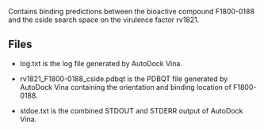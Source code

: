 Contains binding predictions between the bioactive compound F1800-0188 and the cside search space on the virulence factor rv1821.

## Files

- log.txt is the log file generated by AutoDock Vina.

- rv1821_F1800-0188_cside.pdbqt is the PDBQT file generated by AutoDock Vina containing the orientation and binding location of F1800-0188.

- stdoe.txt is the combined STDOUT and STDERR output of AutoDock Vina.

